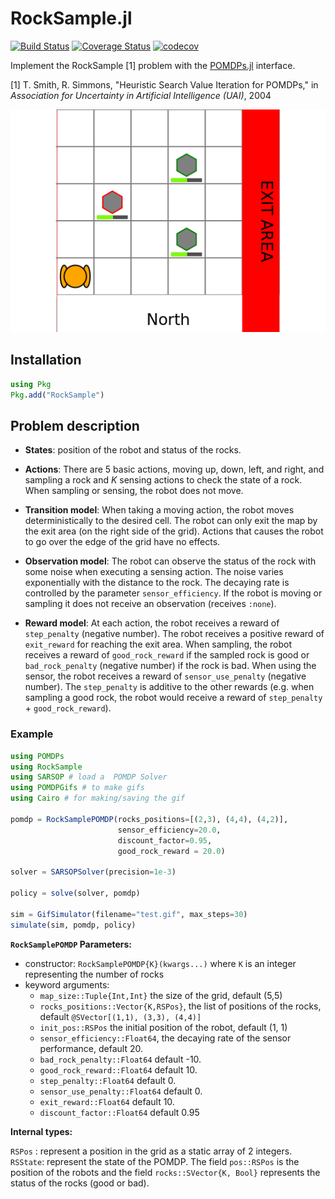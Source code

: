 # RockSample.jl 

[![Build Status](https://travis-ci.org/JuliaPOMDP/RockSample.jl.svg?branch=master)](https://travis-ci.org/JuliaPOMDP/RockSample.jl)
[![Coverage Status](https://coveralls.io/repos/github/JuliaPOMDP/RockSample.jl/badge.svg?branch=master)](https://coveralls.io/github/JuliaPOMDP/RockSample.jl?branch=master)
[![codecov](https://codecov.io/github/JuliaPOMDP/RockSample.jl/branch/master/graph/badge.svg?token=EfDZPMisVB)](https://codecov.io/github/JuliaPOMDP/RockSample.jl)

Implement the RockSample [1] problem with the [POMDPs.jl](https://github.com/JuliaPOMDP/POMDPs.jl) interface. 

[1] T. Smith, R. Simmons, "Heuristic Search Value Iteration for POMDPs," in *Association for Uncertainty in Artificial Intelligence (UAI)*, 2004

![Rock Sample Illustration](./rocksample.gif)

## Installation

```julia
using Pkg
Pkg.add("RockSample")
```


## Problem description


- **States**: position of the robot and status of the rocks.

- **Actions**: There are 5 basic actions, moving up, down, left, and right, and sampling a rock and $K$ sensing actions to check the state of a rock. When sampling or sensing, the robot does not move.  

- **Transition model**: When taking a moving action, the robot moves deterministically to the desired cell. The robot can only exit the map by the exit area (on the right side of the grid). Actions that causes the robot to go over the edge of the grid have no effects.

- **Observation model**: The robot can observe the status of the rock with some noise when executing a sensing action. The noise varies exponentially with the distance to the rock. The decaying rate is controlled by the parameter `sensor_efficiency`. If the robot is moving or sampling it does not receive an observation (receives `:none`).

- **Reward model**: At each action, the robot receives a reward of `step_penalty` (negative number). The robot receives a positive reward of `exit_reward` for reaching the exit area. When sampling, the robot receives a reward of `good_rock_reward` if the sampled rock is good or `bad_rock_penalty` (negative number) if the rock is bad. When using the sensor, the robot receives a reward of `sensor_use_penalty` (negative number). The `step_penalty` is additive to the other rewards (e.g. when sampling a good rock, the robot would receive a reward of `step_penalty` + `good_rock_reward`).

### Example

```julia
using POMDPs
using RockSample 
using SARSOP # load a  POMDP Solver
using POMDPGifs # to make gifs
using Cairo # for making/saving the gif

pomdp = RockSamplePOMDP(rocks_positions=[(2,3), (4,4), (4,2)], 
                        sensor_efficiency=20.0,
                        discount_factor=0.95, 
                        good_rock_reward = 20.0)

solver = SARSOPSolver(precision=1e-3)

policy = solve(solver, pomdp)

sim = GifSimulator(filename="test.gif", max_steps=30)
simulate(sim, pomdp, policy)
```


**`RockSamplePOMDP` Parameters:** 

- constructor: `RockSamplePOMDP{K}(kwargs...)` where `K` is an integer representing the number of rocks 
- keyword arguments: 
  - `map_size::Tuple{Int,Int}` the size of the grid, default (5,5)
  - `rocks_positions::Vector{K,RSPos}`, the list of positions of the rocks, default `@SVector[(1,1), (3,3), (4,4)]`
  - `init_pos::RSPos` the initial position of the robot, default (1, 1)
  - `sensor_efficiency::Float64`, the decaying rate of the sensor performance, default 20.
  - `bad_rock_penalty::Float64` default -10.
  - `good_rock_reward::Float64` default 10.
  - `step_penalty::Float64` default 0.
  - `sensor_use_penalty::Float64` default 0.
  - `exit_reward::Float64` default 10.
  - `discount_factor::Float64` default 0.95

**Internal types:**

`RSPos` : represent a position in the grid as a static array of 2 integers.
`RSState`: represent the state of the POMDP. The field `pos::RSPos` is the position of the robots
and the field `rocks::SVector{K, Bool}` represents the status of the rocks (good or bad).
